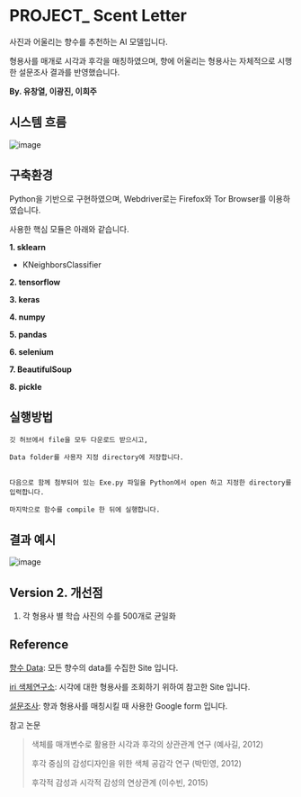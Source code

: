 # PROJECT_  Scent Letter

사진과 어울리는 향수를 추천하는 AI 모델입니다.

형용사를 매개로 시각과 후각을 매칭하였으며, 향에 어울리는 형용사는 자체적으로 시행한 설문조사 결과를 반영했습니다.

__By. 유창열, 이광진, 이희주__


## 시스템 흐름

![image](https://user-images.githubusercontent.com/59518805/72042018-84d03980-32f0-11ea-8a35-b3a04491bd36.png)

## 구축환경

Python을 기반으로 구현하였으며, Webdriver로는 Firefox와 Tor Browser를 이용하였습니다.

사용한 핵심 모듈은 아래와 같습니다.

__1. sklearn__
  * KNeighborsClassifier

__2. tensorflow__

__3. keras__
  
__4. numpy__

__5. pandas__

__6. selenium__

__7. BeautifulSoup__

__8. pickle__

## 실행방법 ##


    깃 허브에서 file을 모두 다운로드 받으시고, 

    Data folder를 사용자 지정 directory에 저장합니다. 
    
    
    다음으로 함께 첨부되어 있는 Exe.py 파일을 Python에서 open 하고 지정한 directory를 입력합니다.
    
    마지막으로 함수를 compile 한 뒤에 실행합니다.
    
## 결과 예시 ##


![image](https://user-images.githubusercontent.com/59518805/72044336-e3001b00-32f6-11ea-9829-1262e5c9ebd8.png)




## Version 2. 개선점

1. 각 형용사 별 학습 사진의 수를 500개로 균일화


   

## Reference

[향수 Data](https://www.fragrantica.com/): 모든 향수의 data를 수집한 Site 입니다. 

[iri 색체연구소](http://www.iricolor.com/index3.html): 시각에 대한 형용사를 조회하기 위하여 참고한 Site 입니다.
  
[설문조사](https://forms.gle/x3TANSHC86FLNsvz5): 향과 형용사를 매칭시킬 때 사용한 Google form 입니다.

참고 논문 
  > 색체를 매개변수로 활용한 시각과 후각의 상관관계 연구 (예사길, 2012)
  > 
  > 후각 중심의 감성디자인을 위한 색체 공감각 연구 (박민영, 2012)
  >
  > 후각적 감성과 시각적 감성의 연상관계 (이수빈, 2015)
  >

